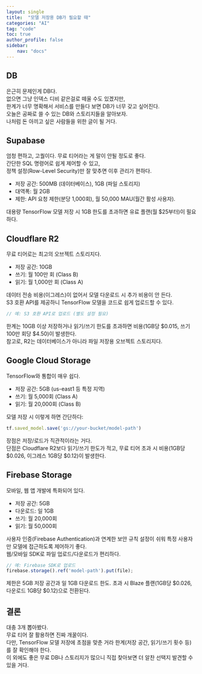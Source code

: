```yaml
---
layout: single
title:  "모델 저장용 DB가 필요할 때"
categories: "AI"
tag: "code"
toc: true
author_profile: false
sidebar:
    nav: "docs"
---
```


## DB
은근히 문제인게 DB다.  
없으면 그냥 인덱스 디비 같은걸로 떼울 수도 있겠지만,  
한계가 너무 명확해서 서비스를 만들다 보면 DB가 너무 갖고 싶어진다.  
오늘은 공짜로 쓸 수 있는 DB와 스토리지들을 알아보자.  
나처럼 돈 아끼고 싶은 사람들을 위한 글이 될 거다.  

## Supabase
엄청 편하고, 고퀄이다. 무료 티어라는 게 말이 안될 정도로 좋다.  
간단한 SQL 명령어로 쉽게 제어할 수 있고,  
정책 설정(Row-Level Security)만 잘 맞추면 이후 관리가 편하다.  
- 저장 공간: 500MB (데이터베이스), 1GB (파일 스토리지)  
- 대역폭: 월 2GB  
- 제한: API 요청 제한(분당 1,000회), 월 50,000 MAU(월간 활성 사용자).  

대용량 TensorFlow 모델 저장 시 1GB 한도를 초과하면 유료 플랜(월 $25부터)이 필요하다.  

## Cloudflare R2
무료 티어로는 최고의 오브젝트 스토리지다.  
- 저장 공간: 10GB  
- 쓰기: 월 100만 회 (Class B)  
- 읽기: 월 1,000만 회 (Class A)  

데이터 전송 비용(이그레스)이 없어서 모델 다운로드 시 추가 비용이 안 든다.  
S3 호환 API를 제공하니 TensorFlow 모델을 코드로 쉽게 업로드할 수 있다.  
```javascript
// 예: S3 호환 API로 업로드 (별도 설정 필요)
```
한계는 10GB 이상 저장하거나 읽기/쓰기 한도를 초과하면 비용(1GB당 $0.015, 쓰기 100만 회당 $4.50)이 발생한다.  
참고로, R2는 데이터베이스가 아니라 파일 저장용 오브젝트 스토리지다.  

## Google Cloud Storage
TensorFlow와 통합이 매우 쉽다.  
- 저장 공간: 5GB (us-east1 등 특정 지역)  
- 쓰기: 월 5,000회 (Class A)  
- 읽기: 월 20,000회 (Class B)  

모델 저장 시 이렇게 하면 간단하다:  
```javascript
tf.saved_model.save('gs://your-bucket/model-path')
```
장점은 저장/로드가 직관적이라는 거다.  
단점은 Cloudflare R2보다 읽기/쓰기 한도가 적고, 무료 티어 초과 시 비용(1GB당 $0.026, 이그레스 1GB당 $0.12)이 발생한다.  

## Firebase Storage
모바일, 웹 앱 개발에 특화되어 있다.  
- 저장 공간: 5GB  
- 다운로드: 일 1GB  
- 쓰기: 월 20,000회  
- 읽기: 월 50,000회  

사용자 인증(Firebase Authentication)과 연계한 보안 규칙 설정이 쉬워 특정 사용자만 모델에 접근하도록 제어하기 좋다.  
웹/모바일 SDK로 파일 업로드/다운로드가 편리하다.  
```javascript
// 예: Firebase SDK로 업로드
firebase.storage().ref('model-path').put(file);
```
제한은 5GB 저장 공간과 일 1GB 다운로드 한도. 초과 시 Blaze 플랜(1GB당 $0.026, 다운로드 1GB당 $0.12)으로 전환된다.  

## 결론
대충 3개 뽑아봤다.  
무료 티어 잘 활용하면 진짜 개꿀이다.  
다만, TensorFlow 모델 저장에 초점을 맞춘 거라 한계(저장 공간, 읽기/쓰기 횟수 등)를 잘 확인해야 한다.  
이 외에도 좋은 무료 DB나 스토리지가 많으니 직접 찾아보면 더 알찬 선택지 발견할 수 있을 거다.